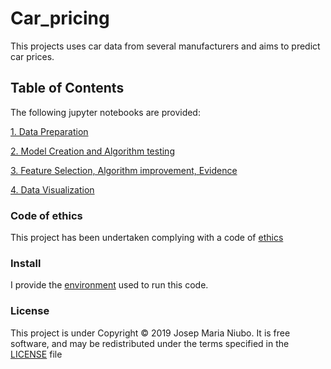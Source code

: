 # Car_pricing

This projects uses car data from several manufacturers and aims to predict car prices. 


## Table of Contents 
The following jupyter notebooks are provided:

[1. Data Preparation](https://github.com/titoniubo/car_pricing/blob/master/1.Data%20Preparation.ipynb)

[2. Model Creation and Algorithm testing](https://github.com/titoniubo/car_pricing/blob/master/2.Model%20Creation%20and%20Algorithm%20Selection.ipynb)

[3. Feature Selection, Algorithm improvement, Evidence](https://github.com/titoniubo/car_pricing/blob/master/3.%20Feature%20Selection%2C%20Algorithm%20improvement%2C%20Generalisation%20evidence.ipynb)

[4. Data Visualization](https://github.com/titoniubo/car_pricing/blob/master/4.%20Data%20Visualizations%20.ipynb)


### Code of ethics

This project has been undertaken complying with a code of [ethics](https://github.com/titoniubo/car_pricing/blob/master/Code%20of%20ethics.txt) 

### Install
I provide the [environment](https://github.com/titoniubo/car_pricing/blob/master/environment.yml) used to run this code.

### License
This project is under Copyright © 2019 Josep Maria Niubo. It is free software, and may be redistributed under the terms specified in the [LICENSE](https://github.com/titoniubo/car_pricing/blob/master/License.txt) file

